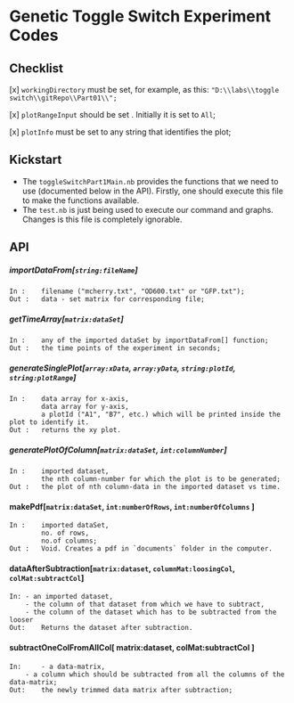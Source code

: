# Genetic Toggle Switch Experiment Codes

## Checklist
[x] `workingDirectory` must be set, for example, as this:
`"D:\\labs\\toggle switch\\gitRepo\\Part01\\";`

[x] `plotRangeInput` should be set . Initially it is set to `All`;

[x] `plotInfo` must be set to any string that identifies the plot;

## Kickstart
- The `toggleSwitchPart1Main.nb` provides the functions that we need to use (documented below in the API). Firstly,  one should execute this file to make the functions available. 
- The `test.nb` is just being used to execute our command and graphs. Changes is this file is completely ignorable. 


## API
##### importDataFrom[`string:fileName`]
	In :    filename ("mcherry.txt", "OD600.txt" or "GFP.txt");
	Out :   data - set matrix for corresponding file;

##### getTimeArray[`matrix:dataSet`]
    In :    any of the imported dataSet by importDataFrom[] function;
	Out :   the time points of the experiment in seconds;	

##### generateSinglePlot[`array:xData`, `array:yData`, `string:plotId`, `string:plotRange`]
	In :    data array for x-axis, 
	        data array for y-axis,
	        a plotId ("A1", "B7", etc.) which will be printed inside the plot to identify it.
	Out :   returns the xy plot. 

##### generatePlotOfColumn[`matrix:dataSet`, `int:columnNumber`]
	In :    imported dataset, 
	        the nth column-number for which the plot is to be generated;
	Out :   the plot of nth column-data in the imported dataset vs time.
	
#### makePdf[`matrix:dataSet`, `int:numberOfRows`, `int:numberOfColumns` ]
    In :    imported dataSet, 
            no. of rows, 
            no.of columns;
	Out :   Void. Creates a pdf in `documents` folder in the computer.
    
#### dataAfterSubtraction[`matrix:dataset`, `columnMat:loosingCol`, `colMat:subtractCol`]

	In:	- an imported dataset, 
		- the column of that dataset from which we have to subtract, 
		- the column of the dataset which has to be subtracted from the looser
	Out:	Returns the dataset after subtraction.  




#### subtractOneColFromAllCol[ matrix:dataset, colMat:subtractCol  ]
	In: 	- a data-matrix, 
		- a column which should be subtracted from all the columns of the data-matrix;
	Out: 	the newly trimmed data matrix after subtraction;